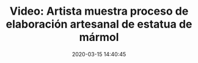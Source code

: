 ---
permalink: 	Editorial/artista-muestra-proceso-de-creacion-de-estatua-de-marmol
id:	178
layout: 	video
title: 	"Video: Artista muestra proceso de elaboración artesanal de estatua de mármol"
publish_date: 	15 de Marzo de 2020
date:	2020-03-15 14:40:45
categories:	["Arte", "Escultura"]
tags:	["Videos","Escultura", "Artesanía"]
preview_sentence:	"Siga de cerca el arduo proceso de creación de una estatua de mármol a mano."
intro_paragraph: 	"a escultura, expresión artística que muchos consideran como antigua, también se ha beneficiado de la proliferación de Internet. En este video podemos ver en detalle el proceso de creación de una obra maestra en mármol, uno de los materiales preferidos por escultores alderedor del mundo gracias a la profundidad visual que ofrece el material debido a que es ligeramente translucido."
other_paragraphs:	["Mientras que la piedra cuenta con un color y textura que ha atraído a artistas alrededor de los siglos, también trae consigo problemas, especialmente su tendencia a absorber aceites naturales al entrar en contacto con la piel, lo que termina tornándola de un color amarillento con el pasar del tiempo. Asimismo, comparada con el bronce y otros metales comunmente utilizados por escultores, se requiere de un cuidado mucho mayor durante la elaboración de estatus y obras en mármol debido a su inflexibilidad, que la hace vulnerable a fracturas.", "En el video se puede apreciar como el primer paso del proceso siempre es eliminar grandes pedazos de piedra con herramientas pesadas en los lugares que no se utilizarán. A continuación se van usando herramientas cada vez más delicadas para finalizar los detalles y elaborar las curvas precisas que le dan vida a la obra.", "Deja abajo tus comentarios y dinos si tienes una escultura favorita y ¿cuál es?."]
decorative_letter:	L
blockquote:	"La escultura no es una ciencia sino un arte totalmente mecánico, que provoca sudor y fatiga corporal en su realizador... lo cubre de polvo y de escombros y le deja el rostro pastoso y enharinado de polvo de mármol como un molinero. Salpicado de esquirlas, parece cubierto de copos de nieve, y su habitación está sucia y repleta de escombros y del polvo de la piedra"
blockquote_author:	"Citado en el libro <i>Contra el arte y los artistas</i>, página 43."
video_file:	video178.mp4
image_file:	image178.jpg
preview_image:	previewimage178.png
image_legend:	"Il Disinganno, escultura de mármol del artista Francesco Queirolo ubicada en la capilla Sansevero en Nápoles Italia, es considerada una de las obras más avanzadas a nivel técnico que se ha hecho usando este material."
large_image: largeimage178.png
---